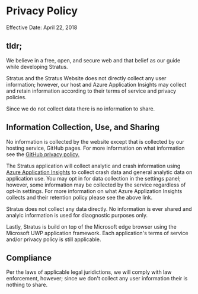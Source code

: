 # Privacy Policy
Effective Date:  April 22, 2018

## tldr;

We believe in a free, open, and secure web and that belief as our guide while developing Stratus.

Stratus and the Stratus Website does not directly collect any user information; however, our host and Azure Application Insights may collect and retain information according to their terms of service and privacy policies.

Since we do not collect data there is no information to share.

## Information Collection, Use, and Sharing

No information is collected by the website except that is collected by our hosting service, GitHub pages. For more information on what information see the [GitHub privacy policy.](https://help.github.com/articles/github-privacy-statement/)

The Stratus application will collect analytic and crash information using [Azure Application Insights](https://docs.microsoft.com/en-us/azure/application-insights/app-insights-overview) to collect crash data and general analytic data on application use. You may opt in for data collection in the settings panel; however, some information may be collected by the service regardless of opt-in settings. For more information on what Azure Applization Insights collects and their retention policy please see the above link.

Stratus does not collect any data directly. No information is ever shared and analyic information is used for diaognostic purposes only.

Lastly, Stratus is build on top of the Microsoft edge browser using the Microsoft UWP application framework. Each application's terms of service and/or privacy policy is still applicable.
 
## Compliance

Per the laws of applicable legal juridictions, we will comply with law enforcement, however; since we don't collect any user information their is nothing to share.